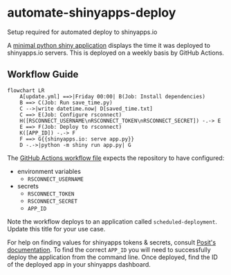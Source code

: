 # automate-shinyapps-deploy
Setup required for automated deploy to shinyapps.io

A [minimal python shiny application](https://richleysh84.shinyapps.io/scheduled-deployment/)
displays the time it was deployed to shinyapps.io servers. This is deployed on
a weekly basis by GitHub Actions. 

## Workflow Guide

```mermaid
flowchart LR
    A[update.yml] ==>|Friday 00:00| B(Job: Install dependencies)
    B ==> C(Job: Run save_time.py)
    C -->|write datetime.now| D[saved_time.txt]
    C ==> E(Job: Configure rsconnect)
    H([RSCONNECT_USERNAME\nRSCONNECT_TOKEN\nRSCONNECT_SECRET]) -.-> E
    E ==> F(Job: Deploy to rsconnect)
    K([APP_ID]) -.-> F
    F ==> G{{shinyapps.io: serve app.py}}
    D -.->|python -m shiny run app.py| G    
```

The [GitHub Actions workflow file](/./.github/workflows/update.yml) expects the
repository to have configured:

- environment variables
    - `RSCONNECT_USERNAME`
- secrets
    - `RSCONNECT_TOKEN`
    - `RSCONNECT_SECRET`
    - `APP_ID`

Note the workflow deploys to an application called `scheduled-deployment`.
Update this title for your use case.

For help on finding values for shinyapps tokens & secrets, consult
[Posit's documentation](https://docs.posit.co/shinyapps.io/getting-started.html?_gl=1*5o5r6u*_ga*MTIyMzQ1MTAwLjE2OTc5NTQ0NzQ.*_ga_8QJS108GF1*MTcwMzU3MzgwMy4xMi4xLjE3MDM1NzM4MTAuMC4wLjA.#configure-rsconnect-python).
To find the correct `APP_ID` you will need to successfully deploy the
application from the command line. Once deployed, find the ID of the deployed
app in your shinyapps dashboard. 



